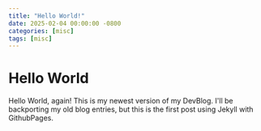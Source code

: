 ```yaml
---
title: "Hello World!"
date: 2025-02-04 00:00:00 -0800
categories: [misc]
tags: [misc]
---
```


# Hello World

Hello World, again! This is my newest version of my DevBlog. I'll be backporting my old blog entries, but this is the first post using Jekyll with GithubPages.

